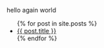 hello again world


<ul>
  {% for post in site.posts %}
    <li>
      <a href="/public{{ post.url }}">{{ post.title }}</a>
    </li>
  {% endfor %}
</ul>
